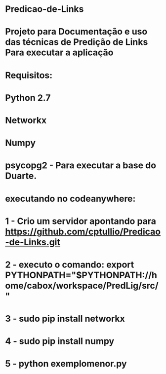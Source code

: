# Predicao-de-Links
Projeto para Documentação e uso das técnicas de Predição de Links
Para executar a aplicação
==============
Requisitos:
==============


Python 2.7
==============

Networkx
==============

Numpy
==============

psycopg2 - Para executar a base do Duarte.
==============
executando no codeanywhere:
==============

1 - Crio um servidor apontando para https://github.com/cptullio/Predicao-de-Links.git
==============
2 - executo o comando: export PYTHONPATH="$PYTHONPATH://home/cabox/workspace/PredLig/src/" 
==============
3 - sudo pip install networkx
==============
4 - sudo pip install numpy
==============
5 - python exemplomenor.py
==============
